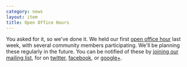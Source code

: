 ```yaml
---
category: news
layout: item
title: Open Office Hours
---
```


You asked for it, so we've done it. We held our first <a href="http://www.youtube.com/watch?v=MWBFw4WoZxA" rel="prettyPhoto" title="NuPIC Open Office Hours - Oct 23, 2013">open office hour</a> last week, with several community members participating. We'll be planning these regularly in the future. You can be notified of these by [joining our mailing list](http://lists.numenta.org/mailman/listinfo/nupic_lists.numenta.org), for on [twitter](https://twitter.com/numenta), [facebook](https://www.facebook.com/pages/Numenta/321559142118), or [google+](https://www.google.com/+NumentaOrg).

